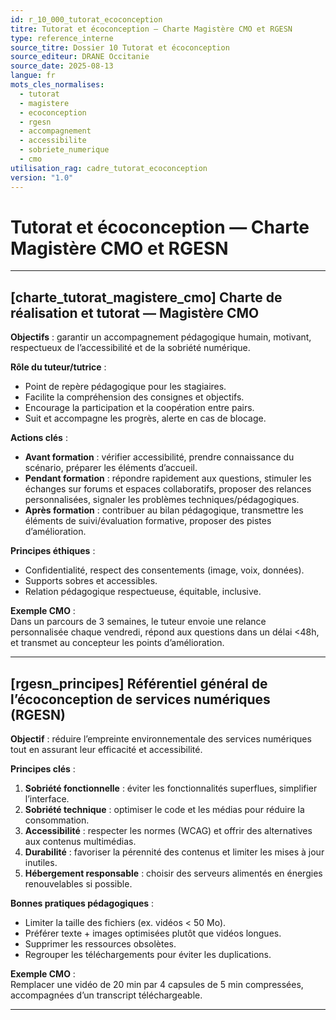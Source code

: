 ```yaml
---
id: r_10_000_tutorat_ecoconception
titre: Tutorat et écoconception — Charte Magistère CMO et RGESN
type: reference_interne
source_titre: Dossier 10 Tutorat et écoconception
source_editeur: DRANE Occitanie
source_date: 2025-08-13
langue: fr
mots_cles_normalises:
  - tutorat
  - magistere
  - ecoconception
  - rgesn
  - accompagnement
  - accessibilite
  - sobriete_numerique
  - cmo
utilisation_rag: cadre_tutorat_ecoconception
version: "1.0"
---
```


# Tutorat et écoconception — Charte Magistère CMO et RGESN

---

## [charte_tutorat_magistere_cmo] Charte de réalisation et tutorat — Magistère CMO
**Objectifs** : garantir un accompagnement pédagogique humain, motivant, respectueux de l’accessibilité et de la sobriété numérique.

**Rôle du tuteur/tutrice** :
- Point de repère pédagogique pour les stagiaires.
- Facilite la compréhension des consignes et objectifs.
- Encourage la participation et la coopération entre pairs.
- Suit et accompagne les progrès, alerte en cas de blocage.

**Actions clés** :
- **Avant formation** : vérifier accessibilité, prendre connaissance du scénario, préparer les éléments d’accueil.
- **Pendant formation** : répondre rapidement aux questions, stimuler les échanges sur forums et espaces collaboratifs, proposer des relances personnalisées, signaler les problèmes techniques/pédagogiques.
- **Après formation** : contribuer au bilan pédagogique, transmettre les éléments de suivi/évaluation formative, proposer des pistes d’amélioration.

**Principes éthiques** :
- Confidentialité, respect des consentements (image, voix, données).
- Supports sobres et accessibles.
- Relation pédagogique respectueuse, équitable, inclusive.

**Exemple CMO** :  
Dans un parcours de 3 semaines, le tuteur envoie une relance personnalisée chaque vendredi, répond aux questions dans un délai <48h, et transmet au concepteur les points d’amélioration.

---

## [rgesn_principes] Référentiel général de l’écoconception de services numériques (RGESN)
**Objectif** : réduire l’empreinte environnementale des services numériques tout en assurant leur efficacité et accessibilité.

**Principes clés** :
1. **Sobriété fonctionnelle** : éviter les fonctionnalités superflues, simplifier l’interface.
2. **Sobriété technique** : optimiser le code et les médias pour réduire la consommation.
3. **Accessibilité** : respecter les normes (WCAG) et offrir des alternatives aux contenus multimédias.
4. **Durabilité** : favoriser la pérennité des contenus et limiter les mises à jour inutiles.
5. **Hébergement responsable** : choisir des serveurs alimentés en énergies renouvelables si possible.

**Bonnes pratiques pédagogiques** :
- Limiter la taille des fichiers (ex. vidéos < 50 Mo).
- Préférer texte + images optimisées plutôt que vidéos longues.
- Supprimer les ressources obsolètes.
- Regrouper les téléchargements pour éviter les duplications.

**Exemple CMO** :  
Remplacer une vidéo de 20 min par 4 capsules de 5 min compressées, accompagnées d’un transcript téléchargeable.

---
